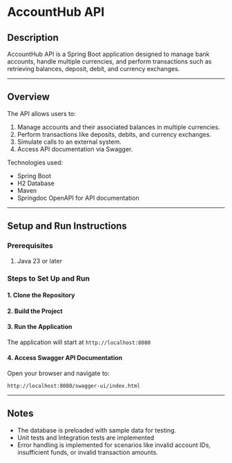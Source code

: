 # AccountHub API

## Description
AccountHub API is a Spring Boot application designed to manage bank accounts, handle multiple currencies, and perform transactions such as retrieving balances, deposit, debit, and currency exchanges.

---

## Overview
The API allows users to:
1. Manage accounts and their associated balances in multiple currencies.
2. Perform transactions like deposits, debits, and currency exchanges.
3. Simulate calls to an external system.
4. Access API documentation via Swagger.

Technologies used:
- Spring Boot
- H2 Database
- Maven
- Springdoc OpenAPI for API documentation

---

## Setup and Run Instructions

### Prerequisites
1. Java 23 or later

### Steps to Set Up and Run

#### 1. Clone the Repository

#### 2. Build the Project

#### 3. Run the Application

The application will start at `http://localhost:8080`

#### 4. Access Swagger API Documentation
Open your browser and navigate to:
```
http://localhost:8080/swagger-ui/index.html
```

---

## Notes
- The database is preloaded with sample data for testing.
- Unit tests and Integration tests are implemented
- Error handling is implemented for scenarios like invalid account IDs, insufficient funds, or invalid transaction amounts.

